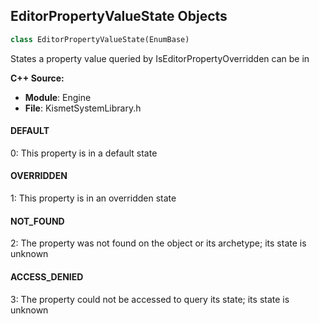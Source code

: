 ## EditorPropertyValueState Objects

```python
class EditorPropertyValueState(EnumBase)
```

States a property value queried by IsEditorPropertyOverridden can be in

**C++ Source:**

- **Module**: Engine
- **File**: KismetSystemLibrary.h

<a id="unreal.EditorPropertyValueState.DEFAULT"></a>

#### DEFAULT

0: This property is in a default state

<a id="unreal.EditorPropertyValueState.OVERRIDDEN"></a>

#### OVERRIDDEN

1: This property is in an overridden state

<a id="unreal.EditorPropertyValueState.NOT_FOUND"></a>

#### NOT_FOUND

2: The property was not found on the object or its archetype; its state is unknown

<a id="unreal.EditorPropertyValueState.ACCESS_DENIED"></a>

#### ACCESS_DENIED

3: The property could not be accessed to query its state; its state is unknown

<a id="unreal.LevelInstanceRuntimeBehavior"></a>